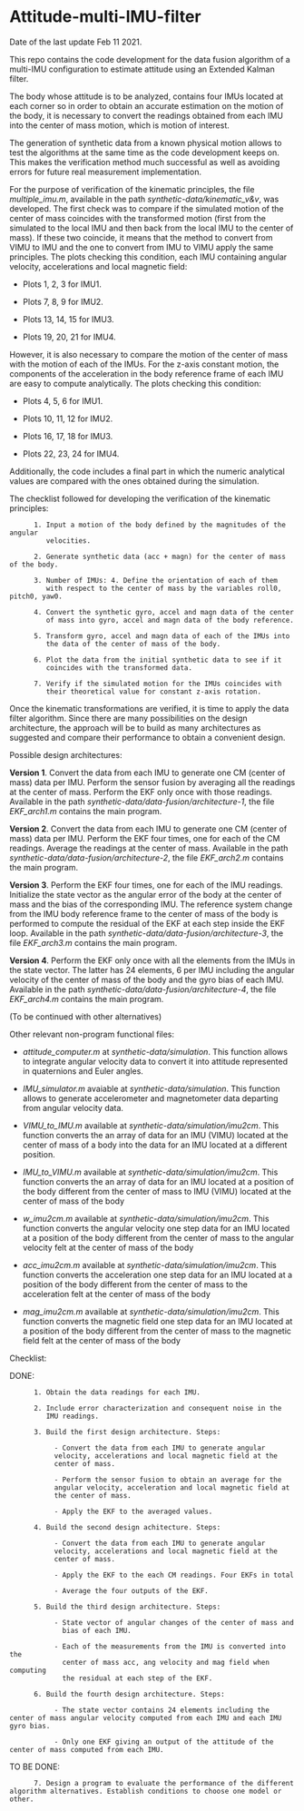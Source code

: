 # Attitude-multi-IMU-filter
Date of the last update Feb 11 2021.

This repo contains the code development for the data fusion algorithm of a multi-IMU configuration to estimate attitude using an Extended Kalman filter.

The body whose attitude is to be analyzed, contains four IMUs located at each corner so in order to obtain an accurate estimation on the motion of the body, it is necessary to convert the readings obtained from each IMU into the center of mass motion, which is motion of interest.

The generation of synthetic data from a known physical motion allows to test the algorithms at the same time as the code development keeps on. This makes the verification method much successful as well as avoiding errors for future real measurement implementation.

For the purpose of verification of the kinematic principles, the file *multiple_imu.m*, available in the path *synthetic-data/kinematic_v&v*, was developed. 
The first check was to compare if the simulated motion of the center of mass coincides with the transformed motion (first from the simulated to the local IMU and then back from the local IMU to the center of mass). If these two coincide, it means that the method to convert from VIMU to IMU and the one to convert from IMU to VIMU apply the same principles.
The plots checking this condition, each IMU containing angular velocity, accelerations and local magnetic field:

- Plots 1, 2, 3 for IMU1.

- Plots 7, 8, 9 for IMU2.

- Plots 13, 14, 15 for IMU3.

- Plots 19, 20, 21 for IMU4.

However, it is also necessary to compare the motion of the center of mass with the motion of each of the IMUs. For the z-axis constant motion, the components of the acceleration in the body reference frame of each IMU are easy to compute analytically.
The plots checking this condition:

- Plots 4, 5, 6 for IMU1.

- Plots 10, 11, 12 for IMU2.

- Plots 16, 17, 18 for IMU3.

- Plots 22, 23, 24 for IMU4.

Additionally, the code includes a final part in which the numeric analytical values are compared with the ones obtained during the simulation.

The checklist followed for developing the verification of the kinematic principles:

          1. Input a motion of the body defined by the magnitudes of the angular
             velocities.

          2. Generate synthetic data (acc + magn) for the center of mass of the body.

          3. Number of IMUs: 4. Define the orientation of each of them 
             with respect to the center of mass by the variables roll0, pitch0, yaw0.

          4. Convert the synthetic gyro, accel and magn data of the center
             of mass into gyro, accel and magn data of the body reference.

          5. Transform gyro, accel and magn data of each of the IMUs into
             the data of the center of mass of the body.

          6. Plot the data from the initial synthetic data to see if it
             coincides with the transformed data.

          7. Verify if the simulated motion for the IMUs coincides with
             their theoretical value for constant z-axis rotation.


Once the kinematic transformations are verified, it is time to apply the data filter algorithm. Since there are many possibilities on the design architecture, the approach will be to build as many architectures as suggested and compare their performance to obtain a convenient design.

Possible design architectures:

**Version 1**. Convert the data from each IMU to generate one CM (center of mass) data per IMU.
    Perform the sensor fusion by averaging all the readings at the center
    of mass. Perform the EKF only once with those readings. Available in the path *synthetic-data/data-fusion/architecture-1*, the file *EKF_arch1.m* contains the main program.

**Version 2**. Convert the data from each IMU to generate one CM (center of mass) data per IMU.
    Perform the EKF four times, one for each of the CM readings. Average the readings at the center of mass. Available in the path *synthetic-data/data-fusion/architecture-2*, the file *EKF_arch2.m* contains the main program.

**Version 3**. Perform the EKF four times, one for each of the IMU readings. Initialize the state vector as the angular error of the body at the center of mass and the bias of the corresponding IMU.
    The reference system change from the IMU body reference frame to the center of mass of the body is performed to compute the residual of the EKF at each step inside the EKF loop.
    Available in the path *synthetic-data/data-fusion/architecture-3*, the file *EKF_arch3.m* contains the main program.

**Version 4**. Perform the EKF only once with all the elements from the IMUs in the state vector. The latter has 24 elements, 6 per IMU including the angular velocity of the center of mass of the body and the gyro bias of each IMU. 
    Available in the path *synthetic-data/data-fusion/architecture-4*, the file *EKF_arch4.m* contains the main program.

 (To be continued with other alternatives)


Other relevant non-program functional files:
- *attitude_computer.m* at *synthetic-data/simulation*. This function allows to integrate angular velocity data to convert it into attitude represented in quaternions and Euler angles.

- *IMU_simulator.m* avaiable at *synthetic-data/simulation*. This function allows to generate accelerometer and magnetometer data departing from angular velocity data.
    
- *VIMU_to_IMU.m* available at *synthetic-data/simulation/imu2cm*. This function converts the an array of data for an IMU (VIMU) located at the center of mass of a body into the data for an IMU located at a different position.
    
- *IMU_to_VIMU.m* available at *synthetic-data/simulation/imu2cm*. This function converts the an array of data for an IMU located at a position of the body different from the center of mass to IMU (VIMU) located at the center of mass of the body
    
- *w_imu2cm.m* available at *synthetic-data/simulation/imu2cm*. This function converts the angular velocity one step data for an IMU located at a position of the body different from the center of mass to the angular velocity felt at the center of mass of the body
    
- *acc_imu2cm.m* available at *synthetic-data/simulation/imu2cm*. This function converts the acceleration one step data for an IMU located at a position of the body different from the center of mass to the acceleration felt at the center of mass of the body
    
- *mag_imu2cm.m* available at *synthetic-data/simulation/imu2cm*. This function converts the magnetic field one step data for an IMU located at a position of the body different from the center of mass to the magnetic field felt at the center of mass of the body

Checklist:

 DONE:

          1. Obtain the data readings for each IMU.
           
          2. Include error characterization and consequent noise in the
             IMU readings.

          3. Build the first design architecture. Steps:

               - Convert the data from each IMU to generate angular
               velocity, accelerations and local magnetic field at the
               center of mass.

               - Perform the sensor fusion to obtain an average for the
               angular velocity, acceleration and local magnetic field at
               the center of mass.

               - Apply the EKF to the averaged values.

          4. Build the second design achitecture. Steps:

               - Convert the data from each IMU to generate angular
               velocity, accelerations and local magnetic field at the
               center of mass.

               - Apply the EKF to the each CM readings. Four EKFs in total

               - Average the four outputs of the EKF.
          
          5. Build the third design architecture. Steps:
                
               - State vector of angular changes of the center of mass and 
                 bias of each IMU.

               - Each of the measurements from the IMU is converted into the 
                 center of mass acc, ang velocity and mag field when computing
                 the residual at each step of the EKF.
        
          6. Build the fourth design architecture. Steps:
       
               - The state vector contains 24 elements including the center of mass angular velocity computed from each IMU and each IMU gyro bias.

               - Only one EKF giving an output of the attitude of the center of mass computed from each IMU.



TO BE DONE:

          7. Design a program to evaluate the performance of the different algorithm alternatives. Establish conditions to choose one model or other.